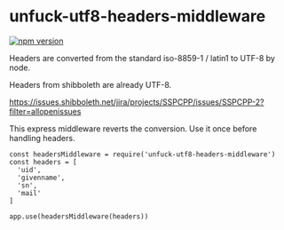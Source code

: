 # unfuck-utf8-headers-middleware

[![npm version](https://badge.fury.io/js/unfuck-utf8-headers-middleware.svg)](https://badge.fury.io/js/unfuck-utf8-headers-middleware)

Headers are converted from the standard iso-8859-1 / latin1 to UTF-8 by node.

Headers from shibboleth are already UTF-8.

https://issues.shibboleth.net/jira/projects/SSPCPP/issues/SSPCPP-2?filter=allopenissues

This express middleware reverts the conversion. Use it once before handling headers.

```js
const headersMiddleware = require('unfuck-utf8-headers-middleware')
const headers = [
  'uid',
  'givenname',
  'sn',
  'mail'
]

app.use(headersMiddleware(headers))
```
